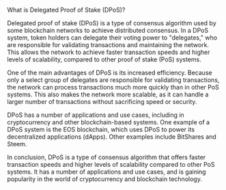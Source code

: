 What is Delegated Proof of Stake (DPoS)?

Delegated proof of stake (DPoS) is a type of consensus algorithm used by some blockchain networks to achieve distributed consensus. In a DPoS system, token holders 
can delegate their voting power to "delegates," who are responsible for validating transactions and maintaining 
the network. This allows the network to achieve faster transaction speeds and higher levels of scalability, compared to other proof of stake (PoS) systems.

One of the main advantages of DPoS is its increased efficiency. Because only a select group of delegates are responsible for validating transactions, the network can 
process transactions much more quickly than in other PoS systems. This also makes the network more scalable, as it can handle a larger number of transactions without 
sacrificing speed or security.

DPoS has a number of applications and use cases, including in cryptocurrency and other blockchain-based systems. One example of a DPoS system is the EOS blockchain,
which uses DPoS to power its decentralized applications (dApps). Other examples include BitShares and Steem.

In conclusion, DPoS is a type of consensus algorithm that offers faster transaction speeds and higher levels of scalability compared to other PoS systems. 
It has a number of applications and use cases, and is gaining popularity in the world of cryptocurrency and blockchain technology.
